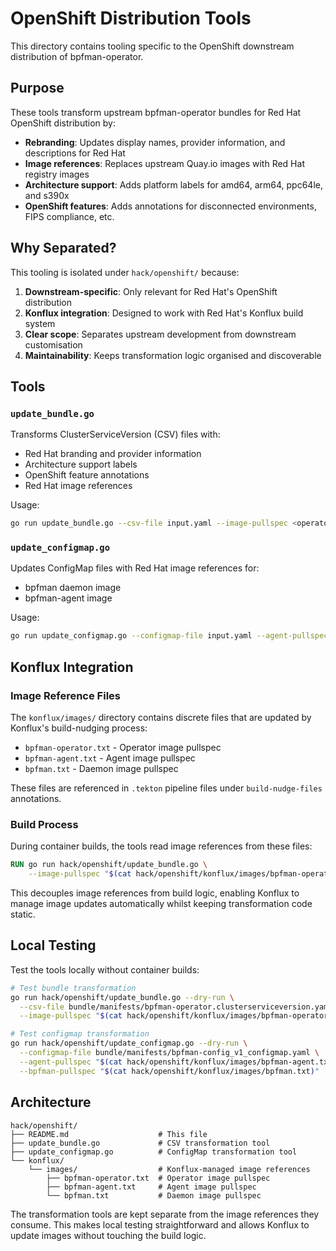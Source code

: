 # OpenShift Distribution Tools

This directory contains tooling specific to the OpenShift downstream distribution of bpfman-operator.

## Purpose

These tools transform upstream bpfman-operator bundles for Red Hat OpenShift distribution by:

- **Rebranding**: Updates display names, provider information, and descriptions for Red Hat
- **Image references**: Replaces upstream Quay.io images with Red Hat registry images
- **Architecture support**: Adds platform labels for amd64, arm64, ppc64le, and s390x
- **OpenShift features**: Adds annotations for disconnected environments, FIPS compliance, etc.

## Why Separated?

This tooling is isolated under `hack/openshift/` because:

1. **Downstream-specific**: Only relevant for Red Hat's OpenShift distribution
2. **Konflux integration**: Designed to work with Red Hat's Konflux build system
3. **Clear scope**: Separates upstream development from downstream customisation
4. **Maintainability**: Keeps transformation logic organised and discoverable

## Tools

### `update_bundle.go`
Transforms ClusterServiceVersion (CSV) files with:
- Red Hat branding and provider information
- Architecture support labels
- OpenShift feature annotations
- Red Hat image references

Usage:
```bash
go run update_bundle.go --csv-file input.yaml --image-pullspec <operator-image>
```

### `update_configmap.go`
Updates ConfigMap files with Red Hat image references for:
- bpfman daemon image
- bpfman-agent image

Usage:
```bash
go run update_configmap.go --configmap-file input.yaml --agent-pullspec <agent-image> --bpfman-pullspec <daemon-image>
```

## Konflux Integration

### Image Reference Files
The `konflux/images/` directory contains discrete files that are updated by Konflux's build-nudging process:

- `bpfman-operator.txt` - Operator image pullspec
- `bpfman-agent.txt` - Agent image pullspec
- `bpfman.txt` - Daemon image pullspec

These files are referenced in `.tekton` pipeline files under `build-nudge-files` annotations.

### Build Process
During container builds, the tools read image references from these files:

```dockerfile
RUN go run hack/openshift/update_bundle.go \
    --image-pullspec "$(cat hack/openshift/konflux/images/bpfman-operator.txt)"
```

This decouples image references from build logic, enabling Konflux to manage image updates automatically whilst keeping transformation code static.

## Local Testing

Test the tools locally without container builds:

```bash
# Test bundle transformation
go run hack/openshift/update_bundle.go --dry-run \
  --csv-file bundle/manifests/bpfman-operator.clusterserviceversion.yaml \
  --image-pullspec "$(cat hack/openshift/konflux/images/bpfman-operator.txt)"

# Test configmap transformation
go run hack/openshift/update_configmap.go --dry-run \
  --configmap-file bundle/manifests/bpfman-config_v1_configmap.yaml \
  --agent-pullspec "$(cat hack/openshift/konflux/images/bpfman-agent.txt)" \
  --bpfman-pullspec "$(cat hack/openshift/konflux/images/bpfman.txt)"
```

## Architecture

```
hack/openshift/
├── README.md                    # This file
├── update_bundle.go             # CSV transformation tool
├── update_configmap.go          # ConfigMap transformation tool
└── konflux/
    └── images/                  # Konflux-managed image references
        ├── bpfman-operator.txt  # Operator image pullspec
        ├── bpfman-agent.txt     # Agent image pullspec
        └── bpfman.txt           # Daemon image pullspec
```

The transformation tools are kept separate from the image references they consume. This makes local testing straightforward and allows Konflux to update images without touching the build logic.
